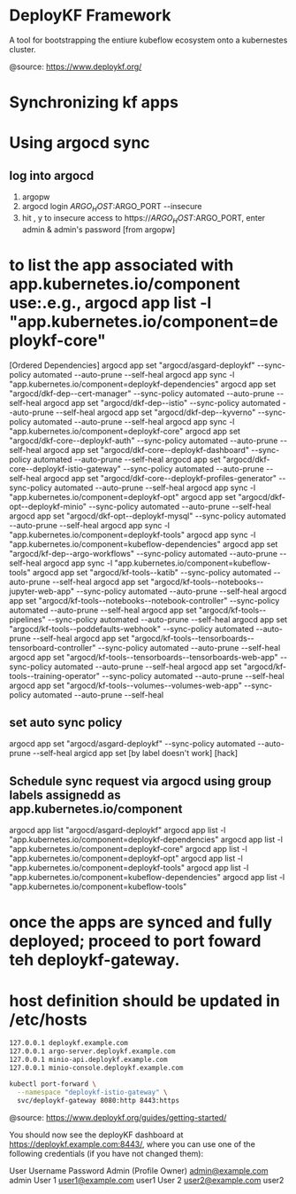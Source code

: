 # DeployKF Framework

A tool for bootstrapping the entiure kubeflow ecosystem onto a kubernestes cluster.

@source: https://www.deploykf.org/

# Synchronizing kf apps


# Using argocd sync

## log into argocd

1. argopw
2. argocd login $ARGO_HOST:$ARGO_PORT --insecure
3. hit , y to insecure access to https://$ARGO_HOST:$ARGO_PORT, enter admin & admin's password [from argopw]

# to list the app associated with app.kubernetes.io/component use:.e.g., argocd app list -l "app.kubernetes.io/component=deploykf-core"

[Ordered Dependencies]
argocd app set "argocd/asgard-deploykf" --sync-policy automated --auto-prune --self-heal
argocd app sync -l "app.kubernetes.io/component=deploykf-dependencies"
  argocd app set "argocd/dkf-dep--cert-manager" --sync-policy automated --auto-prune --self-heal
  argocd app set "argocd/dkf-dep--istio" --sync-policy automated --auto-prune --self-heal
  argocd app set "argocd/dkf-dep--kyverno" --sync-policy automated --auto-prune --self-heal
argocd app sync -l "app.kubernetes.io/component=deploykf-core"
  argocd app set "argocd/dkf-core--deploykf-auth" --sync-policy automated --auto-prune --self-heal
  argocd app set "argocd/dkf-core--deploykf-dashboard" --sync-policy automated --auto-prune --self-heal
  argocd app set "argocd/dkf-core--deploykf-istio-gateway" --sync-policy automated --auto-prune --self-heal
  argocd app set "argocd/dkf-core--deploykf-profiles-generator" --sync-policy automated --auto-prune --self-heal
argocd app sync -l "app.kubernetes.io/component=deploykf-opt"
  argocd app set "argocd/dkf-opt--deploykf-minio" --sync-policy automated --auto-prune --self-heal
  argocd app set "argocd/dkf-opt--deploykf-mysql" --sync-policy automated --auto-prune --self-heal
argocd app sync -l "app.kubernetes.io/component=deploykf-tools"
argocd app sync -l "app.kubernetes.io/component=kubeflow-dependencies"
  argocd app set "argocd/kf-dep--argo-workflows" --sync-policy automated --auto-prune --self-heal
argocd app sync -l "app.kubernetes.io/component=kubeflow-tools"
  argocd app set "argocd/kf-tools--katib" --sync-policy automated --auto-prune --self-heal
  argocd app set "argocd/kf-tools--notebooks--jupyter-web-app" --sync-policy automated --auto-prune --self-heal
  argocd app set "argocd/kf-tools--notebooks--notebook-controller" --sync-policy automated --auto-prune --self-heal
  argocd app set "argocd/kf-tools--pipelines" --sync-policy automated --auto-prune --self-heal
  argocd app set "argocd/kf-tools--poddefaults-webhook" --sync-policy automated --auto-prune --self-heal
  argocd app set "argocd/kf-tools--tensorboards--tensorboard-controller" --sync-policy automated --auto-prune --self-heal
  argocd app set "argocd/kf-tools--tensorboards--tensorboards-web-app" --sync-policy automated --auto-prune --self-heal
  argocd app set "argocd/kf-tools--training-operator" --sync-policy automated --auto-prune --self-heal
  argocd app set "argocd/kf-tools--volumes--volumes-web-app" --sync-policy automated --auto-prune --self-heal

## set auto sync policy

argocd app set "argocd/asgard-deploykf" --sync-policy automated --auto-prune --self-heal
argicd app set [by label doesn't work]
[hack]

## Schedule sync request via argocd using group labels assignedd as app.kubernetes.io/component

argocd app list "argocd/asgard-deploykf"
argocd app list -l "app.kubernetes.io/component=deploykf-dependencies"
argocd app list -l "app.kubernetes.io/component=deploykf-core"
argocd app list -l "app.kubernetes.io/component=deploykf-opt"
argocd app list -l "app.kubernetes.io/component=deploykf-tools"
argocd app list -l "app.kubernetes.io/component=kubeflow-dependencies"
argocd app list -l "app.kubernetes.io/component=kubeflow-tools"


# once the apps are synced and fully deployed; proceed to port foward teh deploykf-gateway.

# host definition should be updated in /etc/hosts

```sh
127.0.0.1 deploykf.example.com
127.0.0.1 argo-server.deploykf.example.com
127.0.0.1 minio-api.deploykf.example.com
127.0.0.1 minio-console.deploykf.example.com
```

```sh
kubectl port-forward \
  --namespace "deploykf-istio-gateway" \
  svc/deploykf-gateway 8080:http 8443:https
```

@source: https://www.deploykf.org/guides/getting-started/

You should now see the deployKF dashboard at https://deploykf.example.com:8443/, where you can use one of the following credentials (if you have not changed them):

User	Username	Password
Admin (Profile Owner)	admin@example.com	admin
User 1	user1@example.com	user1
User 2	user2@example.com	user2